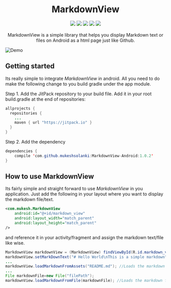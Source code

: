 <h1 align="center">MarkdownView</h1>
<p align="center">
  <a href="https://android-arsenal.com/api?level=14"> <img src="https://img.shields.io/badge/API-14%2B-blue.svg?style=flat" /></a>
  <a href="https://jitpack.io/#mukeshsolanki/MarkdownView-Android/"> <img src="https://jitpack.io/v/mukeshsolanki/MarkdownView-Android.svg" /></a>
  <a href="http://android-arsenal.com/details/1/3980"> <img src="https://img.shields.io/badge/Android%20Arsenal-MarkdownView--Android-brightgreen.svg?style=flat" /></a>
  <a href="https://travis-ci.org/mukeshsolanki/MarkdownView-Android"> <img src="https://travis-ci.org/mukeshsolanki/MarkdownView-Android.svg?branch=master" /></a>
  <a href="https://www.paypal.me/mukeshsolanki"> <img src="https://img.shields.io/badge/paypal-donate-yellow.svg" /></a>
  <br /><br />  
    MarkdownView is a simple library that helps you display Markdown text or files on Android as a html page just like Github.
</p>


![Demo](https://raw.githubusercontent.com/mukeshsolanki/MarkdownView-Android/master/Screenshots/demo.gif)

## Getting started
Its really simple to integrate *MarkdownView* in android. All you need to do make the following change to you build gradle under the app module.

Step 1. Add the JitPack repository to your build file. Add it in your root build.gradle at the end of repositories:

```java
allprojects {
  repositories {
    ...
    maven { url "https://jitpack.io" }
  }
}
```

Step 2. Add the dependency
```java
dependencies {
    compile 'com.github.mukeshsolanki:MarkdownView-Android:1.0.2'
}
```

## How to use MarkdownView

Its fairly simple and straight forward to use *MarkdownView* in you application. Just add the following in your layout where you want to display the markdown file/text.

```XML
<com.mukesh.MarkdownView
    android:id="@+id/markdown_view"
    android:layout_width="match_parent"
    android:layout_height="match_parent"
/>
```

and reference it in your activity/fragment and assign the markdown text/file like wise.
```Java
MarkdownView markdownView = (MarkdownView) findViewById(R.id.markdown_view);
markdownView.setMarkDownText("# Hello World\nThis is a simple markdown"); //Displays markdown text
...
markdownView.loadMarkdownFromAssets("README.md"); //Loads the markdown file from the assets folder
...
File markdownFile=new File("filePath");
markdownView.loadMarkdownFromFile(markdownFile); //Loads the markdown file.
```
